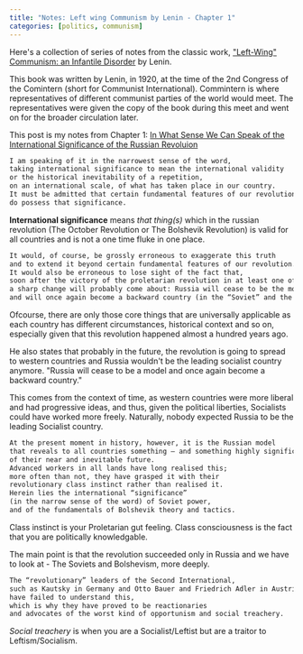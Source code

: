 ```yaml
---
title: "Notes: Left wing Communism by Lenin - Chapter 1"
categories: [politics, communism]
---
```


Here's a collection of series of notes from the classic work, ["Left-Wing" Communism: an Infantile Disorder](https://www.marxists.org/archive/lenin/works/1920/lwc/) by Lenin.


This book was written by Lenin, in 1920, at the time of the 2nd Congress of the Comintern (short for Communist International). Commintern is where representatives of different communist parties of the world would meet. The representatives were given the copy of the book during this meet and went on for the broader circulation later.


This post is my notes from Chapter 1: [In What Sense We Can Speak of the International Significance of the Russian Revoluion ](https://www.marxists.org/archive/lenin/works/1920/lwc/ch01.htm)

```txt
I am speaking of it in the narrowest sense of the word,
taking international significance to mean the international validity
or the historical inevitability of a repetition,
on an international scale, of what has taken place in our country.
It must be admitted that certain fundamental features of our revolution
do possess that significance.
```

**International significance** means _that thing(s)_ which in the russian revolution (The October Revolution or The Bolshevik Revolution) is valid for all countries and is not a one time fluke in one place.


```txt
It would, of course, be grossly erroneous to exaggerate this truth
and to extend it beyond certain fundamental features of our revolution.
It would also be erroneous to lose sight of the fact that,
soon after the victory of the proletarian revolution in at least one of the advanced countries,
a sharp change will probably come about: Russia will cease to be the model
and will once again become a backward country (in the “Soviet” and the socialist sense).
```

Ofcourse, there are only those core things that are universally applicable as each country has different circumstances, historical context and so on, especially given that this revolution happened almost a hundred years ago.

He also states that probably in the future, the revolution is going to spread to western countries and Russia wouldn't be the leading socialist country anymore. "Russia will cease to be a model and once again become a backward country."

This comes from the context of time, as western countries were more liberal and had progressive ideas, and thus, given the political liberties, Socialists could have worked more freely. Naturally, nobody expected Russia to be the leading Socialist country.

```txt
At the present moment in history, however, it is the Russian model
that reveals to all countries something — and something highly significant —
of their near and inevitable future.
Advanced workers in all lands have long realised this;
more often than not, they have grasped it with their
revolutionary class instinct rather than realised it.
Herein lies the international “significance”
(in the narrow sense of the word) of Soviet power,
and of the fundamentals of Bolshevik theory and tactics.
```

Class instinct is your Proletarian gut feeling. Class consciousness is the fact that you are politically knowledgable.

The main point is that the revolution succeeded only in Russia and we have to look at - The Soviets and Bolshevism, more deeply.


```txt
The “revolutionary” leaders of the Second International,
such as Kautsky in Germany and Otto Bauer and Friedrich Adler in Austria,
have failed to understand this,
which is why they have proved to be reactionaries
and advocates of the worst kind of opportunism and social treachery.
```

_Social treachery_ is when you are a Socialist/Leftist but are a traitor to Leftism/Socialism.
